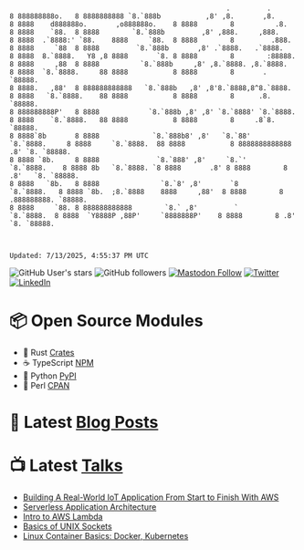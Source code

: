 ```

                                                     .         .
8 888888888o.   8 8888888888 `8.`888b           ,8' ,8.       ,8.           8 8888    d888888o.       ,o888888o.    8 8888        8          .8.
8 8888    `88.  8 8888        `8.`888b         ,8' ,888.     ,888.          8 8888  .`8888:' `88.    8888     `88.  8 8888        8         .888.
8 8888     `88  8 8888         `8.`888b       ,8' .`8888.   .`8888.         8 8888  8.`8888.   Y8 ,8 8888       `8. 8 8888        8        :88888.
8 8888     ,88  8 8888          `8.`888b     ,8' ,8.`8888. ,8.`8888.        8 8888  `8.`8888.     88 8888           8 8888        8       . `88888.
8 8888.   ,88'  8 888888888888   `8.`888b   ,8' ,8'8.`8888,8^8.`8888.       8 8888   `8.`8888.    88 8888           8 8888        8      .8. `88888.
8 888888888P'   8 8888            `8.`888b ,8' ,8' `8.`8888' `8.`8888.      8 8888    `8.`8888.   88 8888           8 8888        8     .8`8. `88888.
8 8888`8b       8 8888             `8.`888b8' ,8'   `8.`88'   `8.`8888.     8 8888     `8.`8888.  88 8888           8 8888888888888    .8' `8. `88888.
8 8888 `8b.     8 8888              `8.`888' ,8'     `8.`'     `8.`8888.    8 8888 8b   `8.`8888. `8 8888       .8' 8 8888        8   .8'   `8. `88888.
8 8888   `8b.   8 8888               `8.`8' ,8'       `8        `8.`8888.   8 8888 `8b.  ;8.`8888    8888     ,88'  8 8888        8  .888888888. `88888.
8 8888     `88. 8 888888888888        `8.` ,8'         `         `8.`8888.  8 8888  `Y8888P ,88P'     `8888888P'    8 8888        8 .8'       `8. `88888.



Updated: 7/13/2025, 4:55:37 PM UTC
```

![GitHub User's stars](https://img.shields.io/github/stars/revmischa?style=for-the-badge&logoColor=white&color=1CA2F1&logo=github)
![GitHub followers](https://img.shields.io/github/followers/revmischa?style=for-the-badge&logo=github&logoColor=white&color=1CA2F1)
[![Mastodon Follow](https://img.shields.io/mastodon/follow/109363545522402223?domain=https%3A%2F%2Fvhspace.social&label=Mastodon&logoColor=white&logo=mastodon&color=1CA2F1&style=for-the-badge)](https://vhspace.social/@mvs)
[![Twitter](https://img.shields.io/badge/Twitter-Profile-informational?style=for-the-badge&logo=twitter&logoColor=white&color=1CA2F1)](https://twitter.com/spiegelmock)
[![LinkedIn](https://img.shields.io/badge/LinkedIn-Profile-informational?style=for-the-badge&logo=linkedin&logoColor=white&color=0D76A8)](https://www.linkedin.com/in/spiegelmock/)


# 📦 Open Source Modules
- 🦀 Rust [Crates](https://crates.io/users/revmischa)
- ☕️ TypeScript [NPM](https://www.npmjs.com/settings/cybermischa/packages)
- 🐍 Python [PyPI](https://pypi.org/user/revmischa/)
- 🐪 Perl [CPAN](https://metacpan.org/author/REVMISCHA)

# 📩 Latest [Blog Posts](https://spiegelmock.com)
<!-- BLOG-POST-LIST:START -->
<!-- BLOG-POST-LIST:END -->

# 📺 Latest [Talks](https://github.com/revmischa/talks)
- [Building A Real-World IoT Application From Start to Finish With AWS](https://www.youtube.com/watch?v=vJ4Gjn0Bmi0)
- [Serverless Application Architecture](https://www.youtube.com/watch?v=rXPwLZJ9l2M)
- [Intro to AWS Lambda](https://www.youtube.com/watch?v=bGzty_IUDP0)
- [Basics of UNIX Sockets](https://www.youtube.com/watch?v=8TGV4zcd9k4)
- [Linux Container Basics: Docker, Kubernetes](https://www.youtube.com/watch?v=3f5wWYLWOtQ)
